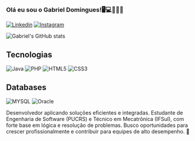 ### Olá eu sou o Gabriel Domingues!🖥️💻👨🏼‍💻


[![Linkedin](https://img.shields.io/badge/LinkedIn-0077B5?style=for-the-badge&logo=linkedin&logoColor=white)](https://www.linkedin.com/in/dev-gabrieldomingues/)   [![Instagram](https://img.shields.io/badge/Instagram-E4405F?style=for-the-badge&logo=instagram&logoColor=white)](https://www.instagram.com/domingues_gabriell/)

![Gabriel's GitHub stats](https://github-readme-stats.vercel.app/api?username=DominguesGabriel&show_icons=true&theme=tokyonight)

## Tecnologias

![Java](https://img.shields.io/badge/Java-D73A29?style=for-the-badge&logo=closejdk&logoColor=white) ![PHP](https://img.shields.io/badge/PHP-777BB4?style=for-the-badge&logo=php&logoColor=white) ![HTML5](https://img.shields.io/badge/HTML5-E34F26?style=for-the-badge&logo=html5&logoColor=white) ![CSS3](https://img.shields.io/badge/CSS3-1572B6?style=for-the-badge&logo=css3&logoColor=white)

## Databases

![MYSQL](https://img.shields.io/badge/MySQL-005C84?style=for-the-badge&logo=mysql&logoColor=white) ![Oracle](https://img.shields.io/badge/Oracle-F80000?style=for-the-badge&logo=Oracle&logoColor=white
)

Desenvolvedor aplicando soluções eficientes e integradas. Estudante de Engenharia de Software (PUCRS) e Técnico em Mecatrônica (IFSul), com forte base em lógica e resolução de problemas. Busco oportunidades para crescer profissionalmente e contribuir para equipes de alto desempenho. 🚀
